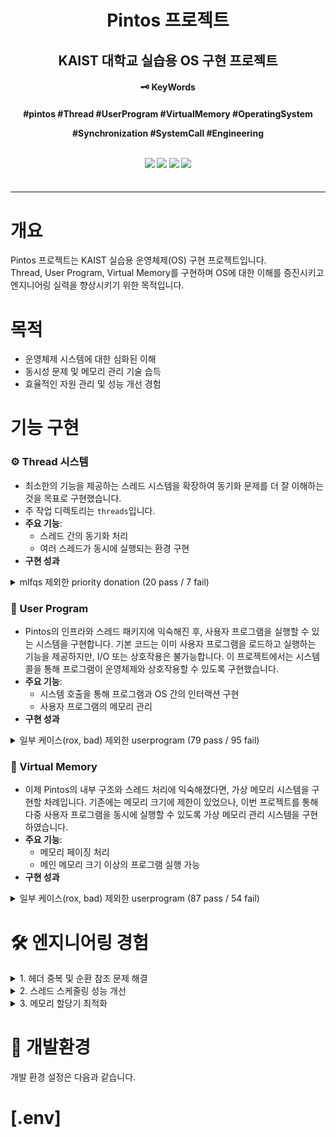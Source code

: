 <div align="center">
  <h1>Pintos 프로젝트</h1>
  <h2>KAIST 대학교 실습용 OS 구현 프로젝트</h2>
  <h4>🗝️ KeyWords <h4/>
  <p> #pintos #Thread #UserProgram #VirtualMemory #OperatingSystem </p>
  <p> #Synchronization #SystemCall #Engineering </p>
  <br>
  <div align="center">
    <img src="https://img.shields.io/badge/C-00599C?style=flat-square&logo=C&logoColor=white"/>
    <img src="https://img.shields.io/badge/gcc-00599C?style=flat-square&logo=gcc&logoColor=white"/>
    <img src="https://img.shields.io/badge/AWS%20EC2-FF9900?style=flat-square&logo=amazon-aws&logoColor=white"/>
    <img src="https://img.shields.io/badge/Linux-FCC624?style=flat-square&logo=linux&logoColor=black"/>
  </div>
  <br>
</div>

---

# 개요
Pintos 프로젝트는 KAIST 실습용 운영체제(OS) 구현 프로젝트입니다.   
Thread, User Program, Virtual Memory를 구현하며 OS에 대한 이해를 증진시키고 엔지니어링 실력을 향상시키기 위한 목적입니다.

# 목적
- 운영체제 시스템에 대한 심화된 이해
- 동시성 문제 및 메모리 관리 기술 습득
- 효율적인 자원 관리 및 성능 개선 경험

# 기능 구현

### ⚙️ Thread 시스템
- 최소한의 기능을 제공하는 스레드 시스템을 확장하여 동기화 문제를 더 잘 이해하는 것을 목표로 구현했습니다. 
- 주 작업 디렉토리는 `threads`입니다.
- **주요 기능**:
  - 스레드 간의 동기화 처리
  - 여러 스레드가 동시에 실행되는 환경 구현
- **구현 성과**
<details>
- <summary> mlfqs 제외한 priority donation (20 pass / 7 fail) </summary>
- <img width="192" alt="image" src="https://github.com/user-attachments/assets/99d10aa4-12dd-41b6-87af-f0506089d58d">
</details>




### 📝 User Program
- Pintos의 인프라와 스레드 패키지에 익숙해진 후, 사용자 프로그램을 실행할 수 있는 시스템을 구현합니다. 기본 코드는 이미 사용자 프로그램을 로드하고 실행하는 기능을 제공하지만, I/O 또는 상호작용은 불가능합니다. 이 프로젝트에서는 시스템 콜을 통해 프로그램이 운영체제와 상호작용할 수 있도록 구현했습니다.
- **주요 기능**:
  - 시스템 호출을 통해 프로그램과 OS 간의 인터랙션 구현
  - 사용자 프로그램의 메모리 관리
- **구현 성과**
<details>
- <summary> 일부 케이스(rox, bad) 제외한 userprogram (79 pass / 95 fail)</summary>
- <img width="190" alt="image" src="https://github.com/user-attachments/assets/e13632f5-0809-4e72-99cd-d7cef12a070b">
</details>


### 🧠 Virtual Memory
- 이제 Pintos의 내부 구조와 스레드 처리에 익숙해졌다면, 가상 메모리 시스템을 구현할 차례입니다. 기존에는 메모리 크기에 제한이 있었으나, 이번 프로젝트를 통해 다중 사용자 프로그램을 동시에 실행할 수 있도록 가상 메모리 관리 시스템을 구현하였습니다.
- **주요 기능**:
  - 메모리 페이징 처리
  - 메인 메모리 크기 이상의 프로그램 실행 가능
- **구현 성과**
<details>
- <summary> 일부 케이스(rox, bad) 제외한 userprogram (87 pass / 54 fail)</summary>
- <img width="190" alt="image" src="https://github.com/user-attachments/assets/140f6e88-262d-4eca-b05a-bd0725984723">
</details>

# 🛠️ 엔지니어링 경험
<details>
<summary> 1. 헤더 중복 및 순환 참조 문제 해결 </summary>
- 헤더 파일의 순환 참조 문제 발생, 코드 리팩토링을 통한 해결       

- <img width="1080" alt="image" src="https://github.com/user-attachments/assets/382ae70e-02d4-475e-a4b6-4375a1d42f27">

</details>

<details>
<summary> 2. 스레드 스케줄링 성능 개선 </summary>
- 싱글 스레드 스케줄러 성능 개선(kernel threads 850 -> 310)       

- <img width="440" alt="image" src="https://github.com/user-attachments/assets/fd2d3d2f-f0af-4d93-8d7a-de2e6b9a8cb5">

</details>

<details>
<summary>3. 메모리 할당기 최적화</summary>
- 정책 결정을 통한 메모리 내부 단편화 문제 해결 및 성능 개선 (42/100 -> 84/100)    

  - <img width="440" alt="image" src="https://github.com/user-attachments/assets/32e802fb-8a51-4729-b588-5c8e377fe64d">
</details>

# 🔎 개발환경

개발 환경 설정은 다음과 같습니다.

# [.env]
